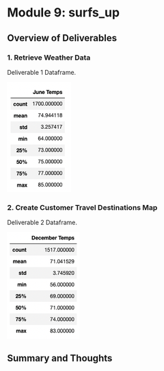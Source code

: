 # Module 9: surfs_up

## Overview of Deliverables 

### 1. Retrieve Weather Data 

Deliverable 1 Dataframe.

![dev_1](images/June_temps.png "June Image")

### 2. Create Customer Travel Destinations Map

Deliverable 2 Dataframe. 

![dev_2](images/December_temps.png "December Image")


## Summary and Thoughts


